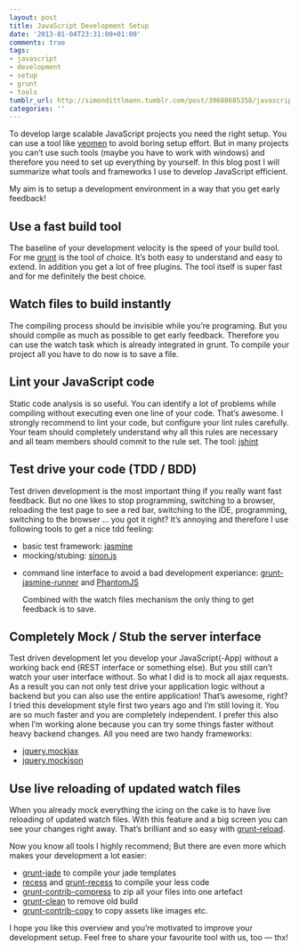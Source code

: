 ```yaml
---
layout: post
title: JavaScript Development Setup
date: '2013-01-04T23:31:00+01:00'
comments: true
tags:
- javascript
- development
- setup
- grunt
- tools
tumblr_url: http://simondittlmann.tumblr.com/post/39688685358/javascript-development-setup
categories: ''
---
```

<p>To develop large scalable JavaScript projects you need the right setup. You can use a tool like <a href="https://github.com/yeoman">yeomen</a> to avoid boring setup effort. But in many projects you can&#8217;t use such tools (maybe you have to work with windows) and therefore you need to set up everything by yourself. In this blog post I will summarize what tools and frameworks I use to develop JavaScript efficient.</p>

<p>My aim is to setup a development environment in a way that you get early feedback!</p>

<h2>Use a fast build tool</h2>

<p>The baseline of your development velocity is the speed of your build tool. For me <a href="http://gruntjs.com/">grunt</a> is the tool of choice. It&#8217;s both easy to understand and easy to extend. In addition you get a lot of free plugins. The tool itself is super fast and for me definitely the best choice.</p>

<h2>Watch files to build instantly</h2>

<p>The compiling process should be invisible while you&#8217;re programing. But you should compile as much as possible to get early feedback. Therefore you can use the watch task which is already integrated in grunt. To compile your project all you have to do now is to save a file.</p>

<h2>Lint your JavaScript code</h2>

<p>Static code analysis is so useful. You can identify a lot of problems while compiling without executing even one line of your code. That&#8217;s awesome. I strongly recommend to lint your code, but configure your lint rules carefully. Your team should completely understand why all this rules are necessary and all team members should commit to the rule set. The tool: <a href="http://www.jshint.com/">jshint</a></p>

<h2>Test drive your code (TDD / BDD)</h2>

<p>Test driven development is the most important thing if you really want fast feedback. But no one likes to stop programming, switching to a browser, reloading the test page to see a red bar, switching to the IDE, programming, switching to the browser &#8230; you got it right? It&#8217;s annoying and therefore I use following tools to get a nice tdd feeling:</p>

<ul><li>basic test framework: <a href="http://pivotal.github.com/jasmine/">jasmine</a></li>
<li>mocking/stubing: <a href="http://sinonjs.org/">sinon.js</a></li>
<li><p>command line interface to avoid a bad development experiance: <a href="https://npmjs.org/package/grunt-jasmine-runner">grunt-jasmine-runner</a> and <a href="http://phantomjs.org/">PhantomJS</a></p>

<p>Combined with the watch files mechanism the only thing to get feedback is to save.</p></li>
</ul><h2>Completely Mock / Stub the server interface</h2>

<p>Test driven development let you develop your JavaScript(-App) without a working back end (REST interface or something else). But you still can&#8217;t watch your user interface without. So what I did is to mock all ajax requests. As a result you can not only test drive your application logic without a backend but you can also use the entire application! That&#8217;s awesome, right? I tried this development style first two years ago and I&#8217;m still loving it. You are so much faster and you are completely independent. I prefer this also when I&#8217;m working alone because you can try some things faster without heavy backend changes. All you need are two handy frameworks:</p>

<ul><li><a href="https://github.com/appendto/jquery-mockjax">jquery.mockjax</a></li>
<li><a href="http://experiments.mennovanslooten.nl/2010/mockjson/">jquery.mockjson</a></li>
</ul><h2>Use live reloading of updated watch files</h2>

<p>When you already mock everything the icing on the cake is to have live reloading of updated watch files. With this feature and a big screen you can see your changes right away. That&#8217;s brilliant and so easy with <a href="https://github.com/webxl/grunt-reload">grunt-reload</a>.</p>

<p>Now you know all tools I highly recommend; But there are even more which makes your development a lot easier:</p>

<ul><li><a href="https://github.com/visionmedia/jade/">grunt-jade</a> to compile your jade templates</li>
<li><a href="https://github.com/twitter/recess">recess</a> and <a href="https://github.com/sindresorhus/grunt-recess">grunt-recess</a> to compile your less code</li>
<li><a href="https://github.com/gruntjs/grunt-contrib-compress/">grunt-contrib-compress</a> to zip all your files into one artefact</li>
<li><a href="https://github.com/reputation/grunt-clean">grunt-clean</a> to remove old build</li>
<li><a href="https://github.com/gruntjs/grunt-contrib">grunt-contrib-copy</a> to copy assets like images etc.</li>
</ul><p>I hope you like this overview and you&#8217;re motivated to improve your development setup. Feel free to share your favourite tool with us, too &#8212; thx!</p>
